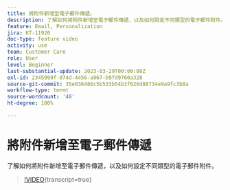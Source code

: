 ```yaml
---
title: 將附件新增至電子郵件傳遞。
description: 了解如何將附件新增至電子郵件傳遞，以及如何設定不同類型的電子郵件附件。
feature: Email, Personalization
jira: KT-11920
doc-type: feature video
activity: use
team: Customer Care
role: User
level: Beginner
last-substantial-update: 2023-03-29T00:00:00Z
exl-id: 2345999f-074d-4456-a967-b9fd9760a328
source-git-commit: 35e036486c5b533b54b3f626d88734e9a9fc3b8a
workflow-type: tm+mt
source-wordcount: '48'
ht-degree: 100%

---
```


# 將附件新增至電子郵件傳遞

了解如何將附件新增至電子郵件傳遞，以及如何設定不同類型的電子郵件附件。

>[!VIDEO](https://video.tv.adobe.com/v/3453000?quality=12&learn=on&captions=chi_hant){transcript=true}
